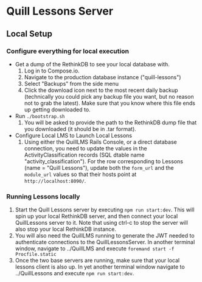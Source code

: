 # Quill Lessons Server

## Local Setup

### Configure everything for local execution
- Get a dump of the RethinkDB to see your local database with.
  1.  Log in to Compose.io.
  1. Navigate to the production database instance ("quill-lessons")
  1. Select "Backups" from the side menu
  1. Click the download icon next to the most recent daily backup (technically you could pick any backup file you want, but no reason not to grab the latest).  Make sure that you know where this file ends up getting downloaded to.
- Run `./bootstrap.sh`
  1. You will be asked to provide the path to the RethinkDB dump file that you downloaded (it should be in .tar format).
- Configure Local LMS to Launch Local Lessons
  1. Using either the QuillLMS Rails Console, or a direct database connection, you need to update the values in the ActivityClassification records (SQL dtable name "activity_classification").  For the row corresponding to Lessons (name = "Quill Lessons"), update both the `form_url` and the `module_url` values so that their hosts point at `http://localhost:8090/`.

### Running Lessons locally

1. Start the Quill Lessons server by executing `npm run start:dev`.  This will spin up your local RethinkDB server, and then connect your local QuillLessons server to it.  Note that using ctrl-c to stop the server will also stop your local RethinkDB instance.
1. You will also need the QuillLMS running to generate the JWT needed to authenticate connections to the QuillLessonsServer. In another terminal window, navigate to ../QuillLMS and execute `foremand start -f Procfile.static`
1. Once the two base servers are running, make sure that your local lessons client is also up.  In yet another terminal window navigate to ../QuillLessons and execute `npm run start:dev`.
